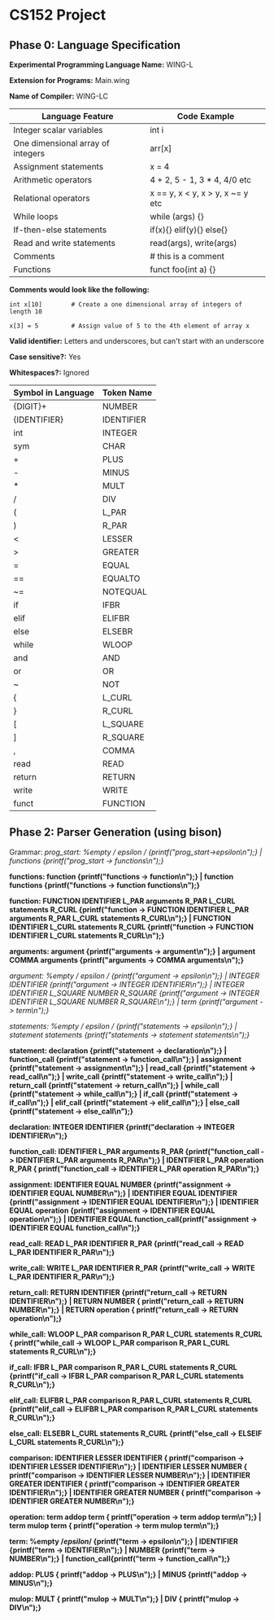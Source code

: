 # CS152 Project

## Phase 0: Language Specification

**Experimental Programming Language Name:** WING-L

**Extension for Programs:** Main.wing

**Name of Compiler:** WING-LC

| Language Feature                   | Code Example                    |
| ---------------------------------- | ------------------------------- |
| Integer scalar variables           | int i                           |
| One dimensional array of integers  | arr[x]                          |
| Assignment statements              | x = 4                           |
| Arithmetic operators               | 4 + 2, 5 - 1, 3 * 4, 4/0 etc    |
| Relational operators               | x == y, x < y, x > y, x ~= y etc|
| While loops                        | while (args) {}                 |
| If-then-else statements            | if(x){} elif(y){} else{}        |
| Read and write statements          | read(args), write(args)         |
| Comments                           | # this is a comment             |
| Functions                          | funct foo(int a) {}             |

**Comments would look like the following:** 

```
int x[10]        # Create a one dimensional array of integers of length 10

x[3] = 5         # Assign value of 5 to the 4th element of array x
```

**Valid identifier:** Letters and underscores, but can't start with an underscore

**Case sensitive?:** Yes

**Whitespaces?:** Ignored

| Symbol in Language | Token Name |
| ------------------ | ---------- |
| {DIGIT}+           | NUMBER     |
| {IDENTIFIER}       | IDENTIFIER |
| int                | INTEGER    |
| sym                | CHAR       |
| +                  | PLUS       |
| -                  | MINUS      |
| *                  | MULT       |
| /                  | DIV        |
| (                  | L_PAR      |
| )                  | R_PAR      |
| <                  | LESSER     |
| >                  | GREATER    |
| =                  | EQUAL      |
| ==                 | EQUALTO    |
| ~=                 | NOTEQUAL   |
| if                 | IFBR       |
| elif               | ELIFBR     |
| else               | ELSEBR     |
| while              | WLOOP      | 
| and                | AND        |
| or                 | OR         |
| ~                  | NOT        |
| {                  | L_CURL     |
| }                  | R_CURL     |
| [                  | L_SQUARE   |
| ]                  | R_SQUARE   |
| ,                  | COMMA      |
| read               | READ       |
| return             | RETURN     |
| write              | WRITE      |
| funct              | FUNCTION   |

## Phase 2: Parser Generation (using bison)

Grammar: 
**prog_start: %empty /* epsilon */ {printf("prog_start->epsilon\n");}
	| functions {printf("prog_start -> functions\n");}**

**functions: function {printf("functions -> function\n");}
	| function functions {printf("functions -> function functions\n");}**

**function: FUNCTION IDENTIFIER L_PAR arguments R_PAR L_CURL statements R_CURL {printf("function -> FUNCTION IDENTIFIER L_PAR arguments R_PAR L_CURL statements R_CURL\n");}
	| FUNCTION IDENTIFIER L_CURL statements R_CURL {printf("function -> FUNCTION IDENTIFIER L_CURL statements R_CURL\n");}**

**arguments: argument {printf("arguments -> argument\n");}
	| argument COMMA arguments {printf("arguments -> COMMA arguments\n");}**

**argument: %empty /* epsilon */ {printf("argument -> epsilon\n");}
	| INTEGER IDENTIFIER {printf("argument -> INTEGER IDENTIFIER\n");}
        | INTEGER IDENTIFIER L_SQUARE NUMBER R_SQUARE {printf("argument -> INTEGER IDENTIFIER L_SQUARE NUMBER R_SQUARE\n");}
	| term {printf("argument -> term\n");}**

**statements: %empty /* epsilon */ {printf("statements -> epsilon\n");}
	| statement statements {printf("statements -> statement statements\n");}**

**statement: declaration {printf("statement -> declaration\n");}
        | function_call {printf("statement -> function_call\n");}
	| assignment {printf("statement -> assignment\n");}
	| read_call   {printf("statement -> read_call\n");}
	| write_call {printf("statement -> write_call\n");}
	| return_call {printf("statement -> return_call\n");}
	| while_call {printf("statement -> while_call\n");}
	| if_call {printf("statement -> if_call\n");}
	| elif_call {printf("statement -> elif_call\n");}
	| else_call {printf("statement -> else_call\n");}**
	
**declaration: INTEGER IDENTIFIER {printf("declaration -> INTEGER IDENTIFIER\n");}**

**function_call: IDENTIFIER L_PAR arguments R_PAR {printf("function_call -> IDENTIFIER L_PAR arguments R_PAR\n");}
	| IDENTIFIER L_PAR operation R_PAR { printf("function_call -> IDENTIFIER L_PAR operation R_PAR\n");}**

**assignment: IDENTIFIER EQUAL NUMBER {printf("assignment -> IDENTIFIER EQUAL NUMBER\n");}
	| IDENTIFIER EQUAL IDENTIFIER {printf("assignment -> IDENTIFIER EQUAL IDENTIFIER\n");}
	| IDENTIFIER EQUAL operation {printf("assignment -> IDENTIFIER EQUAL operation\n");}
	| IDENTIFIER EQUAL function_call{printf("assignment -> IDENTIFIER EQUAL function_call\n");}**

**read_call: READ L_PAR IDENTIFIER R_PAR {printf("read_call -> READ L_PAR IDENTIFIER R_PAR\n");}**

**write_call: WRITE L_PAR IDENTIFIER R_PAR {printf("write_call -> WRITE L_PAR IDENTIFIER R_PAR\n");}**

**return_call: RETURN IDENTIFIER {printf("return_call -> RETURN IDENTIFIER\n");}
	| RETURN NUMBER { printf("return_call -> RETURN NUMBER\n");}
	| RETURN operation { printf("return_call -> RETURN operation\n");}**

**while_call: WLOOP L_PAR comparison R_PAR L_CURL statements R_CURL { printf("while_call -> WLOOP L_PAR comparison R_PAR L_CURL statements R_CURL\n");}**

**if_call: IFBR L_PAR comparison R_PAR L_CURL statements R_CURL {printf("if_call -> IFBR L_PAR comparison R_PAR L_CURL statements R_CURL\n");}**

**elif_call: ELIFBR L_PAR comparison R_PAR L_CURL statements R_CURL {printf("elif_call -> ELIFBR L_PAR comparison R_PAR L_CURL statements R_CURL\n");}**

**else_call: ELSEBR L_CURL statements R_CURL {printf("else_call -> ELSEIF L_CURL statements R_CURL\n");}**

**comparison: IDENTIFIER LESSER IDENTIFIER { printf("comparison -> IDENTIFIER LESSER IDENTIFIER\n");}
	| IDENTIFIER LESSER NUMBER { printf("comparison -> IDENTIFIER LESSER NUMBER\n");}
	| IDENTIFIER GREATER IDENTIFIER { printf("comparison -> IDENTIFIER GREATER IDENTIFIER\n");}
	| IDENTIFIER GREATER NUMBER { printf("comparison -> IDENTIFIER GREATER NUMBER\n");}**

**operation: term addop term { printf("operation -> term addop term\n");}
	| term mulop term { printf("operation -> term mulop term\n");}**

**term: %empty /*epsilon*/ {printf("term -> epsilon\n");}
	| IDENTIFIER {printf("term -> IDENTIFIER\n");}
	| NUMBER {printf("term -> NUMBER\n");}
	| function_call{printf("term -> function_call\n");}**

**addop: PLUS { printf("addop -> PLUS\n");}
	| MINUS {printf("addop -> MINUS\n");}**

**mulop: MULT { printf("mulop -> MULT\n");}
	| DIV { printf("mulop -> DIV\n");}**

